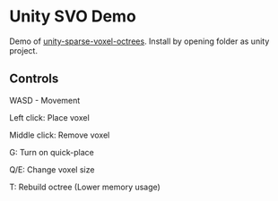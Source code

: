 # Unity SVO Demo

Demo of [unity-sparse-voxel-octrees](https://github.com/BudgetToaster/unity-sparse-voxel-octrees).
Install by opening folder as unity project.

## Controls

WASD - Movement

Left click: Place voxel

Middle click: Remove voxel

G: Turn on quick-place

Q/E: Change voxel size

T: Rebuild octree (Lower memory usage)
